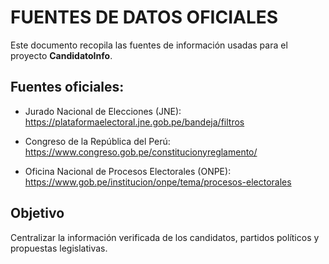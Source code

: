 # FUENTES DE DATOS OFICIALES

Este documento recopila las fuentes de información usadas para el proyecto **CandidatoInfo**.

## Fuentes oficiales:
- Jurado Nacional de Elecciones (JNE): 
https://plataformaelectoral.jne.gob.pe/bandeja/filtros

- Congreso de la República del Perú: 
https://www.congreso.gob.pe/constitucionyreglamento/


- Oficina Nacional de Procesos Electorales (ONPE): 
https://www.gob.pe/institucion/onpe/tema/procesos-electorales


## Objetivo
Centralizar la información verificada de los candidatos, partidos políticos y propuestas legislativas.

